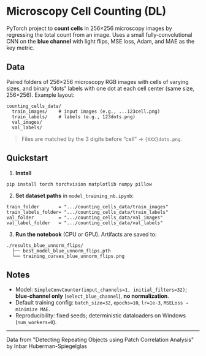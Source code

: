 # Microscopy Cell Counting (DL)

PyTorch project to **count cells** in 256×256 microscopy images by regressing the total count from an image.
Uses a small fully‑convolutional CNN on the **blue channel** with light flips, MSE loss, Adam, and MAE as the key metric.

## Data
Paired folders of 256×256 microscopy RGB images with cells of varying sizes, and binary “dots” labels with one dot at each cell center (same size, 256×256). Example layout:
```
counting_cells_data/
  train_images/    # input images (e.g., ...123cell.png)
  train_labels/    # labels (e.g., 123dots.png)
  val_images/
  val_labels/
```
> Files are matched by the 3 digits before “cell” → `{XXX}dots.png`.

## Quickstart
1) **Install**
```
pip install torch torchvision matplotlib numpy pillow
```
2) **Set dataset paths** in `model_training_nb.ipynb`:
```
train_folder       = ".../counting_cells_data/train_images"
train_labels_folder= ".../counting_cells_data/train_labels"
val_folder         = ".../counting_cells_data/val_images"
val_label_folder   = ".../counting_cells_data/val_labels"
```
3) **Run the notebook** (CPU or GPU). Artifacts are saved to:
```
./results_blue_unnorm_flips/
  ├── best_model_blue_unnorm_flips.pth
  └── training_curves_blue_unnorm_flips.png
```

## Notes
- Model: `SimpleConvCounter(input_channels=1, initial_filters=32)`; **blue‑channel only** (`select_blue_channel`), **no normalization**.
- Default training config: `batch_size=32`, `epochs=10`, `lr=1e-3`, `MSELoss → minimize MAE`.
- Reproducibility: fixed seeds; deterministic dataloaders on Windows (`num_workers=0`).

---
Data from "Detecting Repeating Objects using Patch Correlation Analysis" by Inbar Huberman-Spiegelglas

